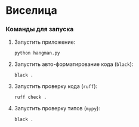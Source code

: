 # Виселица

### Команды для запуска

1. Запустить приложение:
    ```shell
    python hangman.py
    ```
2. Запустить авто-форматирование кода (`black`):
    ```shell
    black .
    ```
3. Запустить проверку кода (`ruff`):
    ```shell
    ruff check .
    ```
4. Запустить проверку типов (`mypy`):
    ```shell
    black .
    ```
